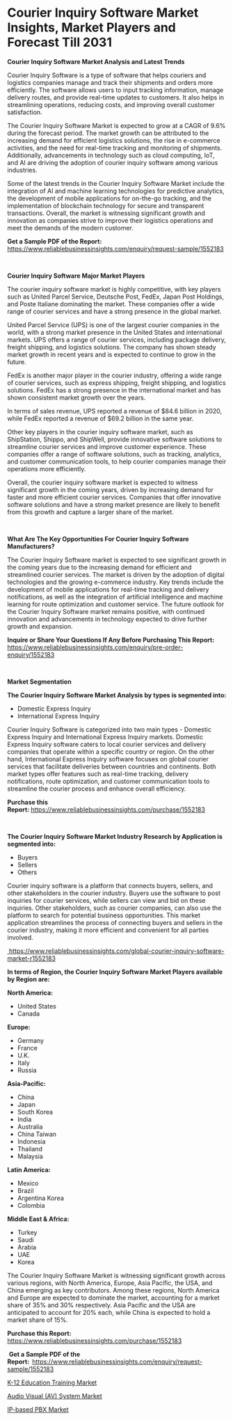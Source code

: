 <p><h1>Courier Inquiry Software Market Insights, Market Players and Forecast Till 2031</h1></p><p><strong>Courier Inquiry Software Market Analysis and Latest Trends</strong></p>
<p><p>Courier Inquiry Software is a type of software that helps couriers and logistics companies manage and track their shipments and orders more efficiently. The software allows users to input tracking information, manage delivery routes, and provide real-time updates to customers. It also helps in streamlining operations, reducing costs, and improving overall customer satisfaction.</p><p>The Courier Inquiry Software Market is expected to grow at a CAGR of 9.6% during the forecast period. The market growth can be attributed to the increasing demand for efficient logistics solutions, the rise in e-commerce activities, and the need for real-time tracking and monitoring of shipments. Additionally, advancements in technology such as cloud computing, IoT, and AI are driving the adoption of courier inquiry software among various industries.</p><p>Some of the latest trends in the Courier Inquiry Software Market include the integration of AI and machine learning technologies for predictive analytics, the development of mobile applications for on-the-go tracking, and the implementation of blockchain technology for secure and transparent transactions. Overall, the market is witnessing significant growth and innovation as companies strive to improve their logistics operations and meet the demands of the modern customer.</p></p>
<p><strong>Get a Sample PDF of the Report:&nbsp;</strong> <a href="https://www.reliablebusinessinsights.com/enquiry/request-sample/1552183">https://www.reliablebusinessinsights.com/enquiry/request-sample/1552183</a></p>
<p>&nbsp;</p>
<p><strong>Courier Inquiry Software Major Market Players</strong></p>
<p><p>The courier inquiry software market is highly competitive, with key players such as United Parcel Service, Deutsche Post, FedEx, Japan Post Holdings, and Poste Italiane dominating the market. These companies offer a wide range of courier services and have a strong presence in the global market.</p><p>United Parcel Service (UPS) is one of the largest courier companies in the world, with a strong market presence in the United States and international markets. UPS offers a range of courier services, including package delivery, freight shipping, and logistics solutions. The company has shown steady market growth in recent years and is expected to continue to grow in the future.</p><p>FedEx is another major player in the courier industry, offering a wide range of courier services, such as express shipping, freight shipping, and logistics solutions. FedEx has a strong presence in the international market and has shown consistent market growth over the years.</p><p>In terms of sales revenue, UPS reported a revenue of $84.6 billion in 2020, while FedEx reported a revenue of $69.2 billion in the same year.</p><p>Other key players in the courier inquiry software market, such as ShipStation, Shippo, and ShipWell, provide innovative software solutions to streamline courier services and improve customer experience. These companies offer a range of software solutions, such as tracking, analytics, and customer communication tools, to help courier companies manage their operations more efficiently.</p><p>Overall, the courier inquiry software market is expected to witness significant growth in the coming years, driven by increasing demand for faster and more efficient courier services. Companies that offer innovative software solutions and have a strong market presence are likely to benefit from this growth and capture a larger share of the market.</p></p>
<p>&nbsp;</p>
<p><strong>What Are The Key Opportunities For Courier Inquiry Software Manufacturers?</strong></p>
<p><p>The Courier Inquiry Software market is expected to see significant growth in the coming years due to the increasing demand for efficient and streamlined courier services. The market is driven by the adoption of digital technologies and the growing e-commerce industry. Key trends include the development of mobile applications for real-time tracking and delivery notifications, as well as the integration of artificial intelligence and machine learning for route optimization and customer service. The future outlook for the Courier Inquiry Software market remains positive, with continued innovation and advancements in technology expected to drive further growth and expansion.</p></p>
<p><strong>Inquire or Share Your Questions If Any Before Purchasing This Report:</strong> <a href="https://www.reliablebusinessinsights.com/enquiry/pre-order-enquiry/1552183">https://www.reliablebusinessinsights.com/enquiry/pre-order-enquiry/1552183</a></p>
<p>&nbsp;</p>
<p><strong>Market Segmentation</strong></p>
<p><strong>The Courier Inquiry Software Market Analysis by types is segmented into:</strong></p>
<p><ul><li>Domestic Express Inquiry</li><li>International Express Inquiry</li></ul></p>
<p><p>Courier Inquiry Software is categorized into two main types - Domestic Express Inquiry and International Express Inquiry markets. Domestic Express Inquiry software caters to local courier services and delivery companies that operate within a specific country or region. On the other hand, International Express Inquiry software focuses on global courier services that facilitate deliveries between countries and continents. Both market types offer features such as real-time tracking, delivery notifications, route optimization, and customer communication tools to streamline the courier process and enhance overall efficiency.</p></p>
<p><strong>Purchase this Report:&nbsp;</strong><a href="https://www.reliablebusinessinsights.com/purchase/1552183">https://www.reliablebusinessinsights.com/purchase/1552183</a></p>
<p>&nbsp;</p>
<p><strong>The Courier Inquiry Software Market Industry Research by Application is segmented into:</strong></p>
<p><ul><li>Buyers</li><li>Sellers</li><li>Others</li></ul></p>
<p><p>Courier inquiry software is a platform that connects buyers, sellers, and other stakeholders in the courier industry. Buyers use the software to post inquiries for courier services, while sellers can view and bid on these inquiries. Other stakeholders, such as courier companies, can also use the platform to search for potential business opportunities. This market application streamlines the process of connecting buyers and sellers in the courier industry, making it more efficient and convenient for all parties involved.</p></p>
<p><a href="https://www.reliablebusinessinsights.com/global-courier-inquiry-software-market-r1552183">&nbsp;https://www.reliablebusinessinsights.com/global-courier-inquiry-software-market-r1552183</a></p>
<p><strong>In terms of Region, the Courier Inquiry Software Market Players available by Region are:</strong></p>
<p>
    <p> <strong> North America: </strong>
        <ul>
            <li>United States</li>
            <li>Canada</li>
        </ul>
        </p> 
    <p> <strong> Europe: </strong>
        <ul>
            <li>Germany</li>
            <li>France</li>
            <li>U.K.</li>
            <li>Italy</li>
            <li>Russia</li>
        </ul>
        </p> 
    <p> <strong> Asia-Pacific: </strong>
        <ul>
            <li>China</li>
            <li>Japan</li>
            <li>South Korea</li>
            <li>India</li>
            <li>Australia</li>
            <li>China Taiwan</li>
            <li>Indonesia</li>
            <li>Thailand</li>
            <li>Malaysia</li>
        </ul>
        </p> 
    <p> <strong> Latin America: </strong>
        <ul>
            <li>Mexico</li>
            <li>Brazil</li>
            <li>Argentina Korea</li>
            <li>Colombia</li>
        </ul>
        </p> 
    <p> <strong> Middle East & Africa: </strong>
        <ul>
            <li>Turkey</li>
            <li>Saudi</li>
            <li>Arabia</li>
            <li>UAE</li>
            <li>Korea</li>
        </ul>
    </p>
    </p>
<p><p>The Courier Inquiry Software Market is witnessing significant growth across various regions, with North America, Europe, Asia Pacific, the USA, and China emerging as key contributors. Among these regions, North America and Europe are expected to dominate the market, accounting for a market share of 35% and 30% respectively. Asia Pacific and the USA are anticipated to account for 20% each, while China is expected to hold a market share of 15%.</p></p>
<p><strong>Purchase this Report: </strong><a href="https://www.reliablebusinessinsights.com/purchase/1552183">https://www.reliablebusinessinsights.com/purchase/1552183</a></p>
<p>&nbsp;<strong>Get a Sample PDF of the Report:&nbsp;&nbsp;</strong><a href="https://www.reliablebusinessinsights.com/enquiry/request-sample/1552183">https://www.reliablebusinessinsights.com/enquiry/request-sample/1552183</a></p>
<p><strong></strong></p>
<p><p><a href="https://github.com/JameTravis/Market-Research-Report-List-6/blob/main/k-12-education-training-market.md">K-12 Education Training Market</a></p><p><a href="https://github.com/vimar16th/Market-Research-Report-List-5/blob/main/audio-visual-av-system-market.md">Audio Visual (AV) System Market</a></p><p><a href="https://github.com/luckyshygirl/Market-Research-Report-List-5/blob/main/ip-based-pbx-market.md">IP-based PBX Market</a></p></p>